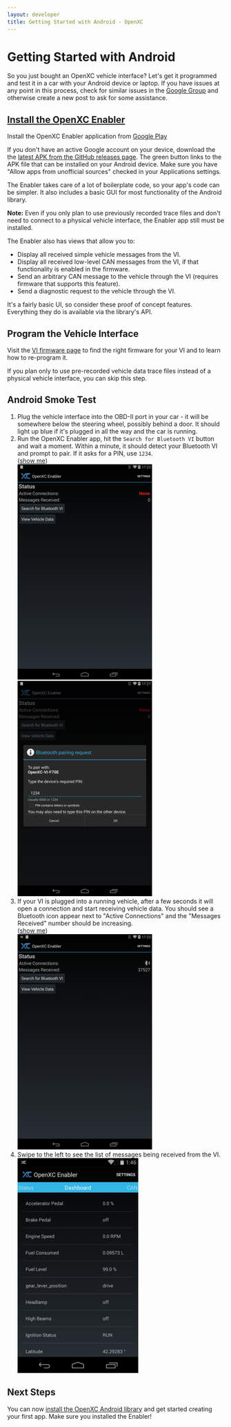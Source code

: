 ```yaml
---
layout: developer
title: Getting Started with Android - OpenXC
---
```


<div class="page-header">
    <h1>Getting Started with Android</h1>
</div>

So you just bought an OpenXC vehicle interface? Let's get it programmed and
test it in a car with your Android device or laptop.
If you have issues at any point in this process, check for similar issues in the
[Google Group](http://groups.google.com/group/openxc) and otherwise create a new
post to ask for some assistance.

<h2 id="enabler">
<a href="#enabler">Install the OpenXC Enabler</a>
</h2>

Install the OpenXC Enabler application from [Google
Play](https://play.google.com/store/apps/details?id=com.openxcplatform.enabler)

If you don't have an active Google account on your device, download the the
[latest APK from the GitHub releases
page](https://github.com/openxc/openxc-android/releases). The green button links
to the APK file that can be installed on your Android device. Make sure you have
"Allow apps from unofficial sources" checked in your Applications settings.

The Enabler takes care of a lot of boilerplate code, so your app's code can be
simpler. It also includes a basic GUI for most functionality of the Android
library.

<div class="alert alert-danger">
<strong>Note:</strong> Even if you only plan to use previously recorded trace
files and don't need to connect to a physical vehicle interface, the Enabler app
still must be installed.
</div>

The Enabler also has views that allow you to:

* Display all received simple vehicle messages from the VI.
* Display all received low-level CAN messages from the VI, if that
    functionality is enabled in the firmware.
* Send an arbitrary CAN message to the vehicle through the VI (requires firmware
    that supports this feature).
* Send a diagnostic request to the vehicle through the VI.

It's a fairly basic UI, so consider these proof of concept features. Everything
they do is available via the library's API.

## Program the Vehicle Interface

Visit the [VI firmware page](/vehicle-interface/firmware.html) to find the
right firmware for your VI and to learn how to re-program it.

If you plan only to use pre-recorded vehicle data trace files instead of a
physical vehicle interface, you can skip this step.

## Android Smoke Test

<ol>
<li>Plug the vehicle interface into the OBD-II port in your car - it will be
somewhere below the steering wheel, possibly behind a door. It should light up
blue if it's plugged in all the way and the car is running.</li>

<li>Run the OpenXC Enabler app, hit the <code>Search for Bluetooth VI</code>
button and wait a moment. Within a minute, it should detect your Bluetooth VI
and prompt to pair. If it asks for a PIN, use <code>1234</code>.
<br/>
(<a class="extra-screenshots-controls" href="#extra-inactive-enabler-screenshots">show me</a>)

<div class="extra-screenshots" id="extra-inactive-enabler-screenshots">
<img title="OpenXC Enabler App" alt="Enabler disconnected" src="/images/test-screenshots/enabler-disconnected.png"/>
<img title="OpenXC Enabler App" alt="Enabler pairing" src="/images/test-screenshots/enabler-pairing.png"/>
</div>

</li>

<li>If your VI is plugged into a running vehicle, after a few seconds it will
open a connection and start receiving vehicle data. You should see a Bluetooth
icon appear next to "Active Connections" and the "Messages Received" number
should be increasing.
<br/>
(<a class="extra-screenshots-controls" href="#extra-active-enabler-screenshots">show me</a>)

<div class="extra-screenshots" id="extra-active-enabler-screenshots">
<img title="OpenXC Enabler App" alt="Enabler connected" src="/images/test-screenshots/enabler-connected.png"/>
</div>
</li>

<li>Swipe to the left to see the list of messages being received from the VI.
<br/>
<img title="OpenXC Enabler App" alt="Enabler dashboard" src="/images/test-screenshots/dashboard.png"/>
</li>
</ol>

<div class="page-header">
<h2>Next Steps</h2>
</div>

You can now [install the OpenXC Android
library](/android/library-installation.html) and get started creating
your first app. Make sure you installed the Enabler!

[enabler-source]: https://github.com/openxc/openxc-android/tree/master/enabler
